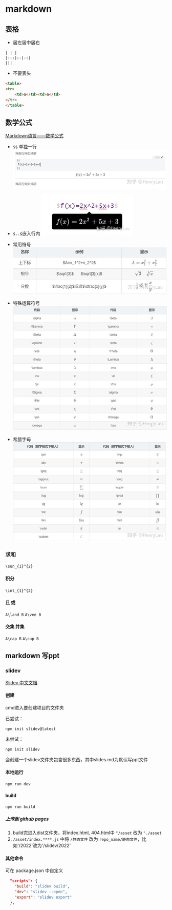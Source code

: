 # markdown

## 表格
* 居左居中居右
```
| | |
|:-:|:-|-:|
|||
```


* 不要表头
```html
<table>
<tr>
	<td>a</td><td>a</td>
</tr>
</table>
```

## 数学公式
[Markdown语言——数学公式](https://zhuanlan.zhihu.com/p/138532124)

* `$$` 单独一行
![](2022-08-09-18-11-11.png)
  
* `$..$`嵌入行内
![](2022-08-09-18-11-07.png)
  
* 常用符号
![](2022-08-09-18-11-16.png)

* 特殊运算符号
![](2022-08-09-18-11-33.png)

* 希腊字母
![](2022-08-09-18-11-22.png)

### 求和
`\sun_{1}^{2}`

#### 积分
`\int_{1}^{2}`

#### 且 或
`A\land B`
`A\vee B`

#### 交集 并集
`A\cap B`
`A\cup B`

## markdown 写ppt
### slidev
[Slidev 中文文档](https://cn.sli.dev/guide/why.html)

#### 创建
cmd进入要创建项目的文件夹

已尝试：
```
npm init slidev@latest
```

未尝试：
```
npm init slidev
```

会创建一个slidev文件夹包含很多东西，其中slides.md为默认写ppt文件

#### 本地运行
```
npm run dev
```

#### build
```
npm run build
```

##### 上传到 github pages
1. build完进入dist文件夹，将index.html, 404.html中 `"/asset` 改为 `"./asset`
2. `/asset/index.****.js` 中将 `/静态文件` 改为 `repo_name/静态文件`，比如'/2022'改为'/slidev/2022'

#### 其他命令
可在 package.json 中自定义
```json
  "scripts": {
    "build": "slidev build",
    "dev": "slidev --open",
    "export": "slidev export"
  },
```

